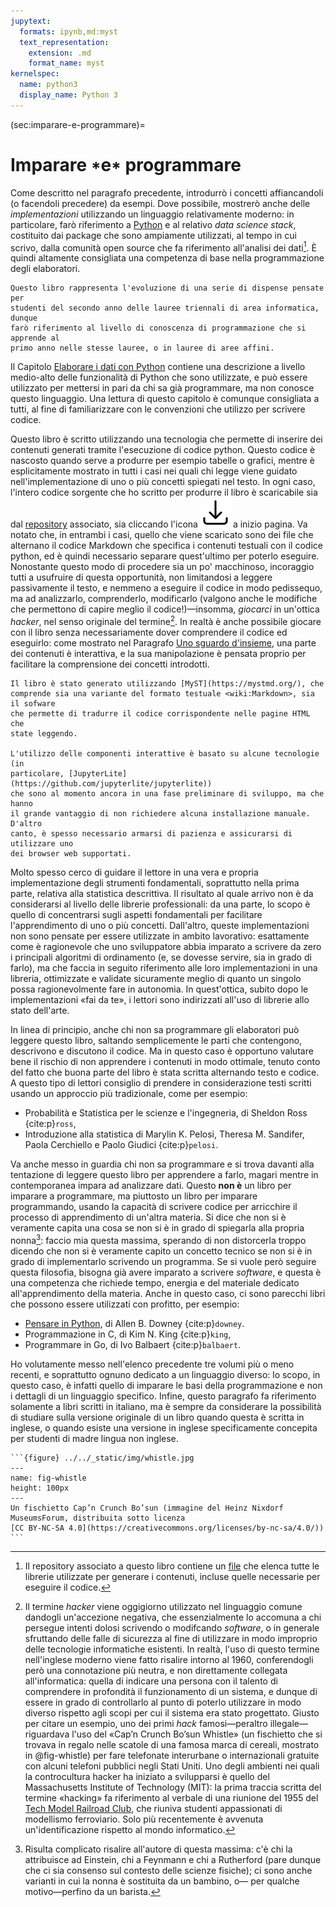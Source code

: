 ```yaml
---
jupytext:
  formats: ipynb,md:myst
  text_representation:
    extension: .md
    format_name: myst
kernelspec:
  name: python3
  display_name: Python 3
---
```


(sec:imparare-e-programmare)=
# Imparare <span style="position: relative; top:0.2em;">\*</span>e<span style="position: relative; top:0.2em;">\*</span> programmare

Come descritto nel paragrafo precedente, introdurrò i concetti affiancandoli
(o facendoli precedere) da esempi. Dove possibile, mostrerò anche delle
_implementazioni_ utilizzando un linguaggio relativamente moderno: in
particolare, farò riferimento a [Python](https://www.python.org) e al
relativo _data science stack_, costituito dai package che sono ampiamente
utilizzati, al tempo in cui scrivo, dalla comunità open source che fa
riferimento all'analisi dei dati[^librerie]. È quindi altamente consigliata una
competenza di base nella programmazione degli elaboratori.
```{margin}
Questo libro rappresenta l'evoluzione di una serie di dispense pensate per
studenti del secondo anno delle lauree triennali di area informatica, dunque
farò riferimento al livello di conoscenza di programmazione che si apprende al
primo anno nelle stesse lauree, o in lauree di aree affini.
```

Il Capitolo [Elaborare i dati con Python](#introduzione-a-python) contiene una
descrizione a livello medio-alto delle funzionalità di Python che sono
utilizzate, e può essere utilizzato per mettersi in pari da chi sa già
programmare, ma non conosce questo linguaggio. Una lettura di questo capitolo è
comunque consigliata a tutti, al fine di familiarizzare con le convenzioni che
utilizzo per scrivere codice.

Questo libro è scritto utilizzando una tecnologia che permette di inserire
dei contenuti generati tramite l'esecuzione di codice python. Questo codice
è nascosto quando serve a produrre per esempio tabelle o grafici, mentre è
esplicitamente mostrato in tutti i casi nei quali chi legge viene guidato
nell'implementazione di uno o più concetti spiegati nel testo. In ogni caso,
l'intero codice sorgente che ho scritto per produrre il libro è scaricabile
sia dal [repository](https://github.com/dariomalchiodi/sds) associato, sia
cliccando l'icona ![download icon](../../_static/img/download.svg) a inizio pagina. Va
notato che, in entrambi i casi, quello che viene scaricato sono dei file che
alternano il codice Markdown che specifica i contenuti testuali con il codice
python, ed è quindi necessario separare quest'ultimo per poterlo eseguire.
Nonostante questo modo di procedere sia un po' macchinoso, incoraggio tutti a
usufruire di questa opportunità, non limitandosi a leggere passivamente il
testo, e nemmeno a eseguire il codice in modo pedissequo, ma ad analizzarlo,
comprenderlo, modificarlo (valgono anche le modifiche che permettono di capire
meglio il codice!)&mdash;insomma, _giocarci_ in un'ottica _hacker_, nel senso
originale del termine[^hacker]. In realtà è anche possibile giocare con il
libro senza necessariamente dover comprendere il codice ed eseguirlo: come
mostrato nel Paragrafo [Uno sguardo d'insieme](uno-sguardo-di-insieme), una
parte dei contenuti è interattiva, e la sua manipolazione è pensata proprio per
facilitare la comprensione dei concetti introdotti.
```{margin}
Il libro è stato generato utilizzando [MyST](https://mystmd.org/), che
comprende sia una variante del formato testuale <wiki:Markdown>, sia il sofware
che permette di tradurre il codice corrispondente nelle pagine HTML che
state leggendo.

L'utilizzo delle componenti interattive è basato su alcune tecnologie (in
particolare, [JupyterLite](https://github.com/jupyterlite/jupyterlite))
che sono al momento ancora in una fase preliminare di sviluppo, ma che hanno
il grande vantaggio di non richiedere alcuna installazione manuale. D'altro
canto, è spesso necessario armarsi di pazienza e assicurarsi di utilizzare uno
dei browser web supportati.
```


Molto spesso cerco di guidare il lettore in una vera e propria implementazione
degli strumenti fondamentali, soprattutto nella prima parte, relativa alla
statistica descrittiva. Il risultato al quale arrivo non è da considerarsi al
livello delle librerie professionali: da una parte, lo scopo è quello di
concentrarsi sugli aspetti fondamentali per facilitare l'apprendimento di uno o
più concetti. Dall'altro, queste implementazioni non sono pensate per essere
utilizzate in ambito lavorativo: esattamente come è ragionevole che uno
sviluppatore abbia imparato a scrivere da zero i principali algoritmi di
ordinamento (e, se dovesse servire, sia in grado di farlo), ma che faccia in
seguito riferimento alle loro implementazioni in una libreria, ottimizzate e
validate sicuramente meglio di quanto un singolo possa ragionevolmente fare in
autonomia. In quest'ottica, subito dopo le implementazioni  «fai da te», i
lettori sono indirizzati all'uso di librerie allo stato dell'arte.

In linea di principio, anche chi non sa programmare gli elaboratori può
leggere questo libro, saltando semplicemente le parti che contengono,
descrivono e discutono il codice. Ma in questo caso è opportuno valutare bene
il rischio di non apprendere i contenuti in modo ottimale, tenuto conto del
fatto che buona parte del libro è stata scritta alternando testo e codice.
A questo tipo di lettori consiglio di prendere in considerazione testi scritti
usando un approccio più tradizionale, come per esempio:

- Probabilità e Statistica per le scienze e l'ingegneria, di Sheldon Ross
  {cite:p}`ross`,
- Introduzione alla statistica di Marylin K. Pelosi, Theresa M. Sandifer,
  Paola Cerchiello e Paolo Giudici {cite:p}`pelosi`.


Va anche messo in guardia chi non sa programmare e si trova davanti alla
tentazione di leggere questo libro per apprendere a farlo, magari mentre in
contemporanea impara ad analizzare dati. Questo __non è__ un libro per imparare
a programmare, ma piuttosto un libro per imparare programmando, usando la
capacità di scrivere codice per arricchire il processo di apprendimento di
un'altra materia. Si dice che non si è veramente capita una cosa se non si è
in grado di spiegarla alla propria nonna[^cite-granny]: faccio mia questa
massima, sperando di non distorcerla troppo dicendo che non si è veramente
capito un concetto tecnico se non si è in grado di implementarlo scrivendo un
programma. Se si vuole però seguire questa filosofia, bisogna già
avere imparato a scrivere _software_, e questa è una competenza che richiede
tempo, energia e del materiale dedicato all'apprendimento della materia.
Anche in questo caso, ci sono parecchi libri che possono essere utilizzati
con profitto, per esempio:

- [Pensare in Python](https://github.com/AllenDowney/ThinkPythonItalian/blob/master/thinkpython_italian.pdf), di Allen B. Downey {cite:p}`downey`.
- Programmazione in C, di Kim N. King {cite:p}`king`,
- Programmare in Go, di Ivo Balbaert {cite:p}`balbaert`.

Ho volutamente messo nell'elenco precedente tre volumi più o meno recenti,
e soprattutto ognuno dedicato a un linguaggio diverso: lo scopo, in questo
caso, è infatti quello di imparare le basi della programmazione e non i
dettagli di un linguaggio specifico. Infine, questo paragrafo fa riferimento
solamente a libri scritti in italiano, ma è sempre da considerare la
possibilità di studiare sulla versione originale di un libro quando questa
è scritta in inglese, o quando esiste una versione in inglese specificamente
concepita per studenti di madre lingua non inglese.


````{margin}
```{figure} ../../_static/img/whistle.jpg
---
name: fig-whistle
height: 100px
---
Un fischietto Cap’n Crunch Bo’sun (immagine del Heinz Nixdorf
MuseumsForum, distribuita sotto licenza
[CC BY-NC-SA 4.0](https://creativecommons.org/licenses/by-nc-sa/4.0/))
```
````

[^librerie]: Il repository associato a questo libro contiene un
[file](https://github.com/dariomalchiodi/sds/blob/main/requirements.in)
che elenca tutte le librerie utilizzate per generare i contenuti, incluse
quelle necessarie per eseguire il codice.

[^hacker]: Il termine _hacker_ viene oggigiorno utilizzato nel linguaggio
comune dandogli un'accezione negativa, che essenzialmente lo accomuna a chi
persegue intenti dolosi scrivendo o modifcando _software_, o in generale
sfruttando delle falle di sicurezza al fine di utilizzare in modo improprio
delle tecnologie informatiche esistenti. In realtà, l'uso di questo termine
nell'inglese moderno viene fatto risalire intorno al 1960, conferendogli
però una connotazione più neutra, e non direttamente collegata all'informatica:
quella di indicare una persona con il talento di comprendere in profondità il
funzionamento di un sistema, e dunque di essere in grado di controllarlo al
punto di poterlo utilizzare in modo diverso rispetto agli scopi per cui il
sistema era stato progettato. Giusto per citare un esempio, uno dei primi
_hack_ famosi&mdash;peraltro illegale&mdash;riguardava l'uso del
«Cap’n Crunch Bo’sun Whistle» (un fischietto che si trovava in regalo nelle
scatole di una famosa marca di cereali, mostrato in @fig-whistle) per fare
telefonate interurbane o internazionali gratuite con alcuni telefoni pubblici
negli Stati Uniti. Uno degli ambienti nei quali la controcultura hacker ha
iniziato a svilupparsi è quello del Massachusetts Institute of Technology
(MIT): la prima traccia scritta del termine «hacking» fa riferimento al verbale
di una riunione del 1955 del [Tech Model Railroad Club](http://tmrc.mit.edu/),
che riuniva studenti appassionati di modellismo ferroviario. Solo più
recentemente è avvenuta un'identificazione rispetto al mondo informatico.

[^cite-granny]: Risulta complicato risalire all'autore di questa massima:
c'è chi la attribuisce ad Einstein, chi a Feynmann e chi a Rutherford (pare
dunque che ci sia consenso sul contesto delle scienze fisiche);
ci sono anche varianti in cui la nonna è sostituita da un bambino, o&mdash; per
qualche motivo&mdash;perfino da un barista.
